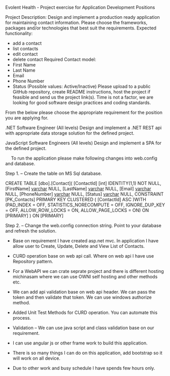 
Evolent Health - Project exercise for Application Development Positions 

Project Description: 
Design and implement a production ready application for maintaining contact information. Please choose the frameworks, packages and/or technologies that best suit the requirements. 
Expected functionality: 
- add a contact 
- list contacts 
- edit contact 
- delete contact 
Required Contact model: 
- First Name 
- Last Name 
- Email 
- Phone Number 
- Status (Possible values: Active/Inactive) 
Please upload to a public GitHub repository, create README instructions, host the project if feasible and send us the project link(s). Time is not a factor, we are looking for good software design practices and coding standards. 

From the below please choose the appropriate requirement for the position you are applying for. 

.NET Software Engineer (All levels) 
Design and implement a .NET REST api with appropriate data storage solution for the defined project. 

JavaScript Software Engineers (All levels) 
Design and implement a SPA for the defined project.

 
To run the application please make following changes into web.config and database.

Step 1. – Create the table on MS Sql database.

CREATE TABLE [dbo].[Contact](
	[ContactId] [int] IDENTITY(1,1) NOT NULL,
	[FirstName] [varchar](50) NULL,
	[LastName] [varchar](50) NULL,
	[Email] [varchar](50) NULL,
	[PhoneNumber] [varchar](50) NULL,
	[Status] [varchar](50) NULL,
 CONSTRAINT [PK_Contacts] PRIMARY KEY CLUSTERED 
(
	[ContactId] ASC
)WITH (PAD_INDEX = OFF, STATISTICS_NORECOMPUTE = OFF, IGNORE_DUP_KEY = OFF, ALLOW_ROW_LOCKS = ON, ALLOW_PAGE_LOCKS = ON) ON [PRIMARY]
) ON [PRIMARY]


Step 2. – Change the web.config connection string.
Point to your database and refresh the solution. 


- 	Base on requirement I have created asp.net mvc. In application I have allow user to Create, Update, Delete and View List of Contacts.

- 	CURD operation base on web api call. Where on web api I have use Repository pattern.

- 	For a WebAPI we can crate seprate project and there is different hosting michinasam where we can use OWNI self hosting and other methods etc.

- 	We can add api validation base on web api header. We can pass the token and then validate that token. We can use windows authorize method.

- 	Added Unit Test Methods for CURD operation. You can automate this process. 

- 	Validation – We can use java script and class validation base on our requirement. 

- 	I can use angular js or other frame work to build this application.

- 	There is so many things I can do on this application, add bootstrap so it will work on all device. 

- 	Due to other work and busy schedule I have spends few hours only.

